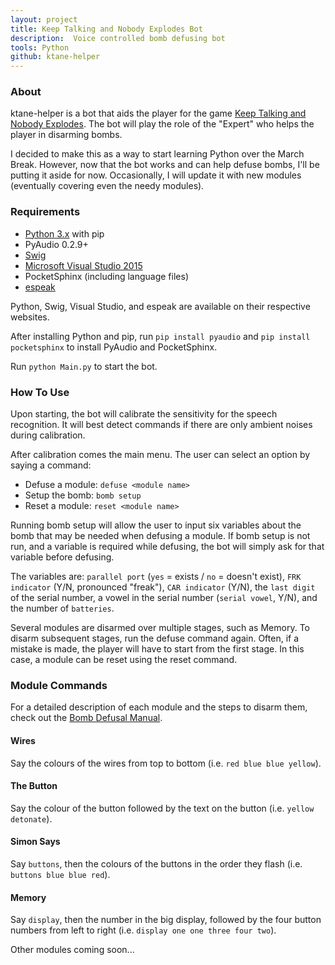 ```yaml
---
layout: project
title: Keep Talking and Nobody Explodes Bot
description:  Voice controlled bomb defusing bot
tools: Python
github: ktane-helper
---
```


### About

ktane-helper is a bot that aids the player for the game [Keep Talking and Nobody Explodes](http://www.keeptalkinggame.com). The bot will play the role of the "Expert" who helps the player in disarming bombs.

I decided to make this as a way to start learning Python over the March Break. However, now that the bot works and can help defuse bombs, I'll be putting it aside for now. Occasionally, I will update it with new modules (eventually covering even the needy modules).

### Requirements

- [Python 3.x](https://www.python.org) with pip
- PyAudio 0.2.9+
- [Swig](http://www.swig.org)
- [Microsoft Visual Studio 2015](https://www.visualstudio.com)
- PocketSphinx (including language files)
- [espeak](http://espeak.sourceforge.net)

Python, Swig, Visual Studio, and espeak are available on their respective websites.

After installing Python and pip, run `pip install pyaudio` and `pip install pocketsphinx` to install PyAudio and PocketSphinx.

Run `python Main.py` to start the bot.

### How To Use

Upon starting, the bot will calibrate the sensitivity for the speech recognition. It will best detect commands if there are only ambient noises during calibration.

After calibration comes the main menu. The user can select an option by saying a command:

- Defuse a module: `defuse <module name>`
- Setup the bomb: `bomb setup`
- Reset a module: `reset <module name>`

Running bomb setup will allow the user to input six variables about the bomb that may be needed when defusing a module. If bomb setup is not run, and a variable is required while defusing, the bot will simply ask for that variable before defusing.

The variables are: `parallel port` (`yes` = exists / `no` = doesn't exist), `FRK indicator` (Y/N, pronounced "freak"), `CAR indicator` (Y/N), the `last digit` of the serial number, a vowel in the serial number (`serial vowel`, Y/N), and the number of `batteries`.

Several modules are disarmed over multiple stages, such as Memory. To disarm subsequent stages, run the defuse command again. Often, if a mistake is made, the player will have to start from the first stage. In this case, a module can be reset using the reset command.

### Module Commands

For a detailed description of each module and the steps to disarm them, check out the [Bomb Defusal Manual](http://www.bombmanual.com).

#### Wires

Say the colours of the wires from top to bottom (i.e. `red blue blue yellow`).

#### The Button

Say the colour of the button followed by the text on the button (i.e. `yellow detonate`).

#### Simon Says

Say `buttons`, then the colours of the buttons in the order they flash (i.e. `buttons blue blue red`).

#### Memory

Say `display`, then the number in the big display, followed by the four button numbers from left to right (i.e. `display one one three four two`).

Other modules coming soon...
